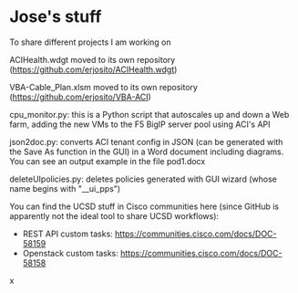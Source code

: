 # Jose's stuff
To share different projects I am working on

ACIHealth.wdgt moved to its own repository (https://github.com/erjosito/ACIHealth.wdgt)

VBA-Cable_Plan.xlsm moved to its own repository (https://github.com/erjosito/VBA-ACI)

cpu_monitor.py: this is a Python script that autoscales up and down a Web farm, adding the new VMs to the F5 BigIP server pool using ACI's API

json2doc.py: converts ACI tenant config in JSON (can be generated with the Save As function in the GUI) in a Word document including diagrams. You can see an output example in the file pod1.docx

deleteUIpolicies.py: deletes policies generated with GUI wizard (whose name begins with "__ui_pps")


You can find the UCSD stuff in Cisco communities here (since GitHub is apparently not the ideal tool to share UCSD workflows):
- REST API custom tasks: https://communities.cisco.com/docs/DOC-58159
- Openstack custom tasks: https://communities.cisco.com/docs/DOC-58158

x
